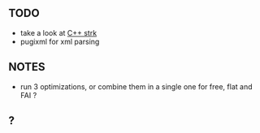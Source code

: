 ## TODO

- take a look at [C++ strk](http://www.partow.net/programming/strtk/index.html)
- pugixml for xml parsing


## NOTES

- run 3 optimizations, or combine them in a single one for free, flat and FAI ?

## ?





